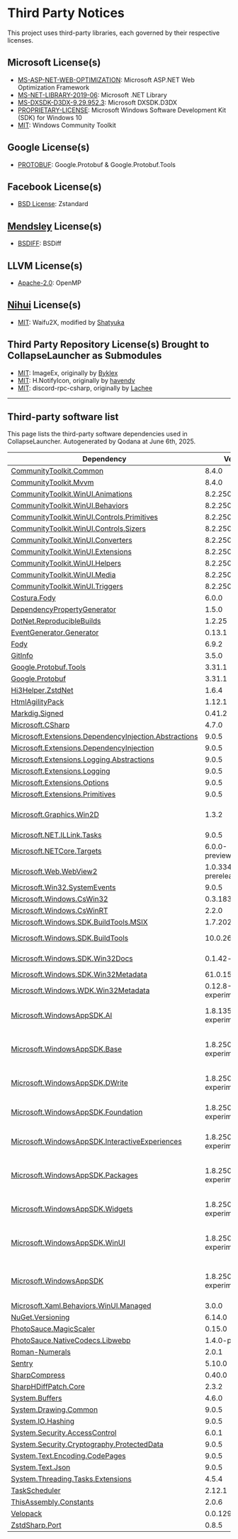 # Third Party Notices
This project uses third-party libraries, each governed by their respective licenses.

## Microsoft License(s)
- [MS-ASP-NET-WEB-OPTIMIZATION](https://github.com/CollapseLauncher/Collapse/blob/main/Docs/LICENSE/Microsoft/MS-ASP-NET-WEB-OPTIMIZATION.LICENSE): Microsoft ASP.NET Web Optimization Framework
- [MS-NET-LIBRARY-2019-06](https://github.com/CollapseLauncher/Collapse/blob/main/Docs/LICENSE/Microsoft/MS-NET-LIBRARY-2019-06.LICENSE): Microsoft .NET Library
- [MS-DXSDK-D3DX-9.29.952.3](https://github.com/CollapseLauncher/Collapse/blob/main/Docs/LICENSE/Microsoft/MS-DXSDK-D3DX-9.29.952.3.LICENSE): Microsoft DXSDK.D3DX
- [PROPRIETARY-LICENSE](https://github.com/CollapseLauncher/Collapse/blob/main/Docs/LICENSE/Microsoft/PROPRIETARY-LICENSE.MS-WIN-SDK-W10.LICENSE): Microsoft Windows Software Development Kit (SDK) for Windows 10
- [MIT](https://github.com/CommunityToolkit/Windows/blob/main/License.md): Windows Community Toolkit 

## Google License(s)
- [PROTOBUF](https://github.com/CollapseLauncher/Collapse/blob/main/Docs/LICENSE/Google/PROTOBUF.LICENSE): Google.Protobuf & Google.Protobuf.Tools

## Facebook License(s)
- [BSD License](https://github.com/CollapseLauncher/Collapse/blob/main/Docs/LICENSE/Facebook/ZSTANDARD.LICENSE): Zstandard

## [Mendsley](https://github.com/mendsley) License(s)
- [BSDIFF](https://github.com/CollapseLauncher/Collapse/blob/main/Docs/LICENSE/Mendsley/BSDIFF.LICENSE): BSDiff

## LLVM License(s)
- [Apache-2.0](https://github.com/CollapseLauncher/Collapse/blob/main/Docs/LICENSE/LLVM/OPENMP.LICENSE): OpenMP

## [Nihui](https://github.com/nihui) License(s)
- [MIT](https://github.com/CollapseLauncher/Collapse/blob/main/Docs/LICENSE/Nihui/WAIFU2X.LICENSE): Waifu2X, modified by [Shatyuka](https://github.com/shatyuka/waifu2x-ncnn-vulkan/tree/master)

## Third Party Repository License(s) Brought to CollapseLauncher as Submodules
- [MIT](https://github.com/CollapseLauncher/ImageEx/blob/main/LICENSE): ImageEx, originally by [Byklex](https://github.com/4OTbIPE)
- [MIT](https://github.com/CollapseLauncher/H.NotifyIcon/blob/master/LICENSE.md): H.NotifyIcon, originally by [havendv](https://github.com/HavenDV)
- [MIT](https://github.com/CollapseLauncher/Hi3Helper.SharpDiscordRPC/blob/master/LICENSE): discord-rpc-csharp, originally by [Lachee](https://github.com/Lachee)

***

## Third-party software list

This page lists the third-party software dependencies used in CollapseLauncher. Autogenerated by Qodana at June 6th, 2025.

| Dependency                                                                                                               | Version                     | Licenses                                                                                                                                                       |
|--------------------------------------------------------------------------------------------------------------------------|-----------------------------|----------------------------------------------------------------------------------------------------------------------------------------------------------------|
| [CommunityToolkit.Common](https://github.com/CommunityToolkit/dotnet)                                                    | 8.4.0                       | [MIT](http://opensource.org/licenses/mit-license.php)                                                                                                          |
| [CommunityToolkit.Mvvm](https://github.com/CommunityToolkit/dotnet)                                                      | 8.4.0                       | [MIT](http://opensource.org/licenses/mit-license.php)                                                                                                          |
| [CommunityToolkit.WinUI.Animations](https://github.com/CommunityToolkit/Windows)                                         | 8.2.250402                  | [MIT](http://opensource.org/licenses/mit-license.php)                                                                                                          |
| [CommunityToolkit.WinUI.Behaviors](https://www.nuget.org/packages/CommunityToolkit.WinUI.Behaviors)                      | 8.2.250402                  | [MIT](http://opensource.org/licenses/mit-license.php)                                                                                                          |
| [CommunityToolkit.WinUI.Controls.Primitives](https://github.com/CommunityToolkit/Windows)                                | 8.2.250402                  | [MIT](http://opensource.org/licenses/mit-license.php)                                                                                                          |
| [CommunityToolkit.WinUI.Controls.Sizers](https://github.com/CommunityToolkit/Windows)                                    | 8.2.250402                  | [MIT](http://opensource.org/licenses/mit-license.php)                                                                                                          |
| [CommunityToolkit.WinUI.Converters](https://github.com/CommunityToolkit/Windows)                                         | 8.2.250402                  | [MIT](http://opensource.org/licenses/mit-license.php)                                                                                                          |
| [CommunityToolkit.WinUI.Extensions](https://github.com/CommunityToolkit/Windows)                                         | 8.2.250402                  | [MIT](http://opensource.org/licenses/mit-license.php)                                                                                                          |
| [CommunityToolkit.WinUI.Helpers](https://github.com/CommunityToolkit/Windows)                                            | 8.2.250402                  | [MIT](http://opensource.org/licenses/mit-license.php)                                                                                                          |
| [CommunityToolkit.WinUI.Media](https://github.com/CommunityToolkit/Windows)                                              | 8.2.250402                  | [MIT](http://opensource.org/licenses/mit-license.php)                                                                                                          |
| [CommunityToolkit.WinUI.Triggers](https://github.com/CommunityToolkit/Windows)                                           | 8.2.250402                  | [MIT](http://opensource.org/licenses/mit-license.php)                                                                                                          |
| [Costura.Fody](https://github.com/Fody/Costura)                                                                          | 6.0.0                       | [MIT](http://opensource.org/licenses/mit-license.php)                                                                                                          |
| [DependencyPropertyGenerator](https://www.nuget.org/packages/DependencyPropertyGenerator)                                | 1.5.0                       | [MIT](http://opensource.org/licenses/mit-license.php)                                                                                                          |
| [DotNet.ReproducibleBuilds](https://www.nuget.org/packages/DotNet.ReproducibleBuilds)                                    | 1.2.25                      | [MIT](http://opensource.org/licenses/mit-license.php)                                                                                                          |
| [EventGenerator.Generator](https://www.nuget.org/packages/EventGenerator.Generator)                                      | 0.13.1                      | [MIT](http://opensource.org/licenses/mit-license.php)                                                                                                          |
| [Fody](https://github.com/Fody/Fody)                                                                                     | 6.9.2                       | [MIT](http://opensource.org/licenses/mit-license.php)                                                                                                          |
| [GitInfo](https://clarius.org/GitInfo)                                                                                   | 3.5.0                       | [MIT](http://opensource.org/licenses/mit-license.php)                                                                                                          |
| [Google.Protobuf.Tools](https://github.com/protocolbuffers/protobuf)                                                     | 3.31.1                      | PROTOBUF                                                                                                                                                       |
| [Google.Protobuf](https://github.com/protocolbuffers/protobuf)                                                           | 3.31.1                      | [BSD-3-Clause](http://www.opensource.org/licenses/BSD-3-Clause)                                                                                                |
| [Hi3Helper.ZstdNet](https://github.com/CollapseLauncher/Hi3Helper.ZstdNet)                                               | 1.6.4                       | [BSD-3-Clause](http://www.opensource.org/licenses/BSD-3-Clause)                                                                                                |
| [HtmlAgilityPack](http://html-agility-pack.net/)                                                                         | 1.12.1                      | [MIT](http://opensource.org/licenses/mit-license.php)                                                                                                          |
| [Markdig.Signed](https://github.com/xoofx/markdig)                                                                       | 0.41.2                      | [BSD-2-Clause](http://www.opensource.org/licenses/BSD-2-Clause)                                                                                                |
| [Microsoft.CSharp](https://github.com/dotnet/corefx)                                                                     | 4.7.0                       | [MIT](http://opensource.org/licenses/mit-license.php)                                                                                                          |
| [Microsoft.Extensions.DependencyInjection.Abstractions](https://dot.net/)                                                | 9.0.5                       | [MIT](http://opensource.org/licenses/mit-license.php)                                                                                                          |
| [Microsoft.Extensions.DependencyInjection](https://dot.net/)                                                             | 9.0.5                       | [MIT](http://opensource.org/licenses/mit-license.php)                                                                                                          |
| [Microsoft.Extensions.Logging.Abstractions](https://dot.net/)                                                            | 9.0.5                       | [MIT](http://opensource.org/licenses/mit-license.php)                                                                                                          |
| [Microsoft.Extensions.Logging](https://dot.net/)                                                                         | 9.0.5                       | [MIT](http://opensource.org/licenses/mit-license.php)                                                                                                          |
| [Microsoft.Extensions.Options](https://dot.net/)                                                                         | 9.0.5                       | [MIT](http://opensource.org/licenses/mit-license.php)                                                                                                          |
| [Microsoft.Extensions.Primitives](https://dot.net/)                                                                      | 9.0.5                       | [MIT](http://opensource.org/licenses/mit-license.php)                                                                                                          |
| [Microsoft.Graphics.Win2D](http://go.microsoft.com/fwlink/?LinkID=519078)                                                | 1.3.2                       | [MS-ASP-NET-WEB-OPTIMIZATION](https://www.microsoft.com/web/webpi/eula/weboptimization_1_eula_enu.htm)                                                         |
| [Microsoft.NET.ILLink.Tasks](https://dot.net/)                                                                           | 9.0.5                       | [MIT](http://opensource.org/licenses/mit-license.php)                                                                                                          |
| [Microsoft.NETCore.Targets](https://www.nuget.org/packages/Microsoft.NETCore.Targets)                                    | 6.0.0-preview.4.21253.7     | [MIT](http://opensource.org/licenses/mit-license.php)                                                                                                          |
| [Microsoft.Web.WebView2](https://aka.ms/webview)                                                                         | 1.0.3344-prerelease         | [BSD-3-Clause](http://www.opensource.org/licenses/BSD-3-Clause) <br/> BSD-MYLEX                                                                                |
| [Microsoft.Win32.SystemEvents](https://dot.net/)                                                                         | 9.0.5                       | [MIT](http://opensource.org/licenses/mit-license.php)                                                                                                          |
| [Microsoft.Windows.CsWin32](https://github.com/Microsoft/CsWin32)                                                        | 0.3.183                     | [Apache-2.0](http://www.apache.org/licenses/)                                                                                                                  |
| [Microsoft.Windows.CsWinRT](https://github.com/microsoft/cswinrt)                                                        | 2.2.0                       | [MIT](http://opensource.org/licenses/mit-license.php)                                                                                                          |
| [Microsoft.Windows.SDK.BuildTools.MSIX](https://aka.ms/WinSDKProjectURL)                                                 | 1.7.20250508.1              | [MIT](http://opensource.org/licenses/mit-license.php)                                                                                                          |
| [Microsoft.Windows.SDK.BuildTools](https://aka.ms/WinSDKProjectURL)                                                      | 10.0.26100.4188             | PROPRIETARY-LICENSE                                                                                                                                            |
| [Microsoft.Windows.SDK.Win32Docs](https://github.com/microsoft/win32metadata)                                            | 0.1.42-alpha                | PROPRIETARY-LICENSE                                                                                                                                            |
| [Microsoft.Windows.SDK.Win32Metadata](https://github.com/microsoft/win32metadata)                                        | 61.0.15-preview             | [MIT](http://opensource.org/licenses/mit-license.php)                                                                                                          |
| [Microsoft.Windows.WDK.Win32Metadata](https://github.com/microsoft/wdkmetadata)                                          | 0.12.8-experimental         | [MIT](http://opensource.org/licenses/mit-license.php)                                                                                                          |
| [Microsoft.WindowsAppSDK.AI](https://github.com/microsoft/windowsappsdk)                                                 | 1.8.135-experimental        | [MS-DXSDK-D3DX-9.29.952.3](https://www.nuget.org/packages/Microsoft.DXSDK.D3DX/9.29.952.3/License)                                                             |
| [Microsoft.WindowsAppSDK.Base](https://github.com/microsoft/windowsappsdk)                                               | 1.8.250509001-experimental  | [MIT](http://opensource.org/licenses/mit-license.php) <br/> [MS-DXSDK-D3DX-9.29.952.3](https://www.nuget.org/packages/Microsoft.DXSDK.D3DX/9.29.952.3/License) |
| [Microsoft.WindowsAppSDK.DWrite](https://www.nuget.org/packages/Microsoft.WindowsAppSDK.DWrite)                          | 1.8.25050910-experimental.2 | [MS-DXSDK-D3DX-9.29.952.3](https://www.nuget.org/packages/Microsoft.DXSDK.D3DX/9.29.952.3/License)                                                             |
| [Microsoft.WindowsAppSDK.Foundation](https://aka.ms/windowsappsdk)                                                       | 1.8.250507001-experimental  | [MS-DXSDK-D3DX-9.29.952.3](https://www.nuget.org/packages/Microsoft.DXSDK.D3DX/9.29.952.3/License)                                                             |
| [Microsoft.WindowsAppSDK.InteractiveExperiences](https://aka.ms/windowsappsdk)                                           | 1.8.250509002-experimental  | [MS-DXSDK-D3DX-9.29.952.3](https://www.nuget.org/packages/Microsoft.DXSDK.D3DX/9.29.952.3/License)                                                             |
| [Microsoft.WindowsAppSDK.Packages](https://github.com/microsoft/windowsappsdk)                                           | 1.8.250515001-experimental2 | [MIT](http://opensource.org/licenses/mit-license.php) <br/> [MS-DXSDK-D3DX-9.29.952.3](https://www.nuget.org/packages/Microsoft.DXSDK.D3DX/9.29.952.3/License) |
| [Microsoft.WindowsAppSDK.Widgets](https://github.com/microsoft/windowsappsdk)                                            | 1.8.250505003-experimental  | [MS-DXSDK-D3DX-9.29.952.3](https://www.nuget.org/packages/Microsoft.DXSDK.D3DX/9.29.952.3/License)                                                             |
| [Microsoft.WindowsAppSDK.WinUI](https://github.com/microsoft/windowsappsdk)                                              | 1.8.250507002-experimental  | [MIT](http://opensource.org/licenses/mit-license.php) <br/> [MS-DXSDK-D3DX-9.29.952.3](https://www.nuget.org/packages/Microsoft.DXSDK.D3DX/9.29.952.3/License) |
| [Microsoft.WindowsAppSDK](https://www.nuget.org/packages/Microsoft.WindowsAppSDK)                                        | 1.8.250515001-experimental2 | [MIT](http://opensource.org/licenses/mit-license.php) <br/> [MS-DXSDK-D3DX-9.29.952.3](https://www.nuget.org/packages/Microsoft.DXSDK.D3DX/9.29.952.3/License) |
| [Microsoft.Xaml.Behaviors.WinUI.Managed](http://go.microsoft.com/fwlink/?LinkID=651678)                                  | 3.0.0                       | [MIT](http://opensource.org/licenses/mit-license.php)                                                                                                          |
| [NuGet.Versioning](https://aka.ms/nugetprj)                                                                              | 6.14.0                      | [Apache-2.0](http://www.apache.org/licenses/)                                                                                                                  |
| [PhotoSauce.MagicScaler](https://photosauce.net/)                                                                        | 0.15.0                      | [MIT](http://opensource.org/licenses/mit-license.php)                                                                                                          |
| [PhotoSauce.NativeCodecs.Libwebp](https://photosauce.net/)                                                               | 1.4.0-preview1              | [MIT](http://opensource.org/licenses/mit-license.php)                                                                                                          |
| [Roman-Numerals](https://github.com/picrap/RomanNumerals)                                                                | 2.0.1                       | [MIT](http://opensource.org/licenses/mit-license.php)                                                                                                          |
| [Sentry](https://sentry.io/)                                                                                             | 5.10.0                      | [MIT](http://opensource.org/licenses/mit-license.php)                                                                                                          |
| [SharpCompress](https://github.com/adamhathcock/sharpcompress)                                                           | 0.40.0                      | [MIT](http://opensource.org/licenses/mit-license.php)                                                                                                          |
| [SharpHDiffPatch.Core](https://github.com/CollapseLauncher/SharpHDiffPatch.Core)                                         | 2.3.2                       | [MIT](http://opensource.org/licenses/mit-license.php)                                                                                                          |
| [System.Buffers](https://github.com/dotnet/maintenance-packages)                                                         | 4.6.0                       | [MIT](http://opensource.org/licenses/mit-license.php)                                                                                                          |
| [System.Drawing.Common](https://github.com/dotnet/winforms)                                                              | 9.0.5                       | [MIT](http://opensource.org/licenses/mit-license.php)                                                                                                          |
| [System.IO.Hashing](https://dot.net/)                                                                                    | 9.0.5                       | [MIT](http://opensource.org/licenses/mit-license.php)                                                                                                          |
| [System.Security.AccessControl](https://dot.net/)                                                                        | 6.0.1                       | [MIT](http://opensource.org/licenses/mit-license.php)                                                                                                          |
| [System.Security.Cryptography.ProtectedData](https://dot.net/)                                                           | 9.0.5                       | [MIT](http://opensource.org/licenses/mit-license.php)                                                                                                          |
| [System.Text.Encoding.CodePages](https://dot.net/)                                                                       | 9.0.5                       | [MIT](http://opensource.org/licenses/mit-license.php)                                                                                                          |
| [System.Text.Json](https://dot.net/)                                                                                     | 9.0.5                       | [MIT](http://opensource.org/licenses/mit-license.php)                                                                                                          |
| [System.Threading.Tasks.Extensions](https://dot.net/)                                                                    | 4.5.4                       | [MIT](http://opensource.org/licenses/mit-license.php)                                                                                                          |
| [TaskScheduler](https://github.com/dahall/taskscheduler)                                                                 | 2.12.1                      | [MIT](http://opensource.org/licenses/mit-license.php)                                                                                                          |
| [ThisAssembly.Constants](https://clarius.org/ThisAssembly)                                                               | 2.0.6                       | [MIT](http://opensource.org/licenses/mit-license.php)                                                                                                          |
| [Velopack](https://github.com/velopack/velopack)                                                                         | 0.0.1297                    | [MIT](http://opensource.org/licenses/mit-license.php)                                                                                                          |
| [ZstdSharp.Port](https://github.com/oleg-st/ZstdSharp)                                                                   | 0.8.5                       | [MIT](http://opensource.org/licenses/mit-license.php)                                                                                                          |
